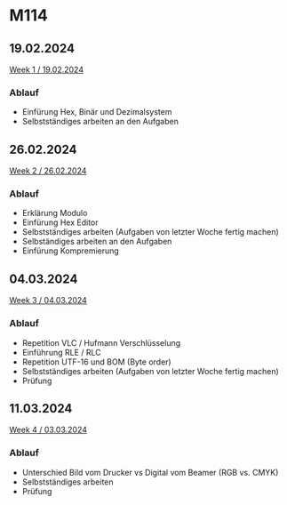 # M114

## 19.02.2024
[Week 1 / 19.02.2024](/KW08/README.md)

### Ablauf
- Einfürung Hex, Binär und Dezimalsystem
- Selbstständiges arbeiten an den Aufgaben

## 26.02.2024
[Week 2 / 26.02.2024](/KW09/README.md)

### Ablauf
- Erklärung Modulo
- Einfürung Hex Editor
- Selbstständiges arbeiten (Aufgaben von letzter Woche fertig machen)
- Selbständiges arbeiten an den Aufgaben
- Einfürung Kompremierung

## 04.03.2024
[Week 3 / 04.03.2024](/KW10/README.md)

### Ablauf
- Repetition VLC / Hufmann Verschlüsselung
- Einführung RLE / RLC
- Repetition UTF-16 und BOM (Byte order)
- Selbstständiges arbeiten (Aufgaben von letzter Woche fertig machen)
- Prüfung

## 11.03.2024
[Week 4 / 03.03.2024](/KW10/README.md)

### Ablauf
- Unterschied Bild vom Drucker vs Digital vom Beamer (RGB vs. CMYK)
- Selbstständiges arbeiten
- Prüfung
